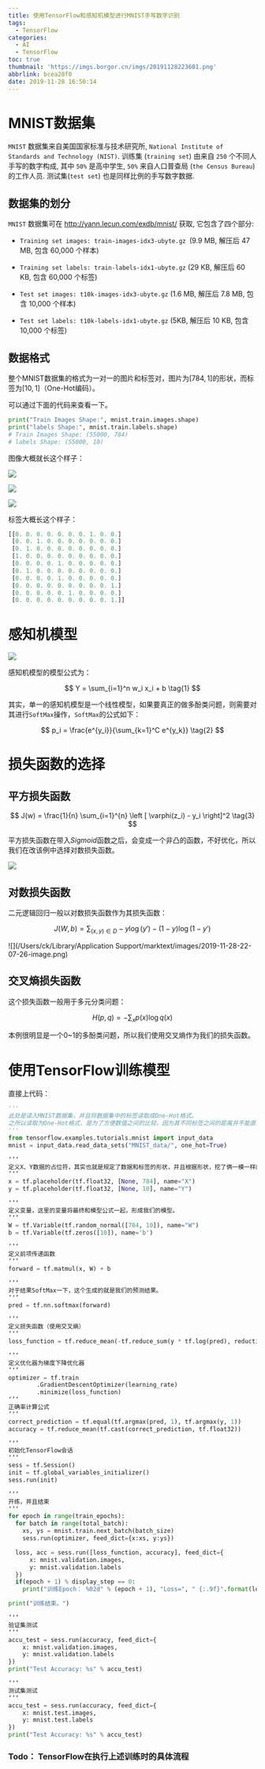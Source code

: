 ```yaml
---
title: 使用TensorFlow和感知机模型进行MNIST手写数字识别
tags:
  - TensorFlow
categories:
  - AI
  - TensorFlow
toc: true
thumbnail: 'https://imgs.borgor.cn/imgs/20191128223601.png'
abbrlink: bcea28f0
date: 2019-11-28 16:50:14
---
```


# MNIST数据集

`MNIST` 数据集来自美国国家标准与技术研究所, `National Institute of Standards and Technology (NIST)`. 训练集 (`training set`) 由来自 `250` 个不同人手写的数字构成, 其中 `50%` 是高中学生, `50%` 来自人口普查局 (`the Census Bureau`) 的工作人员. 测试集(`test set`) 也是同样比例的手写数字数据.

## 数据集的划分

`MNIST` 数据集可在 http://yann.lecun.com/exdb/mnist/ 获取, 它包含了四个部分:

* `Training set images: train-images-idx3-ubyte.gz `(9.9 MB, 解压后 47 MB, 包含 60,000 个样本)

* `Training set labels: train-labels-idx1-ubyte.gz` (29 KB, 解压后 60 KB, 包含 60,000 个标签)

* `Test set images: t10k-images-idx3-ubyte.gz` (1.6 MB, 解压后 7.8 MB, 包含 10,000 个样本)

* `Test set labels: t10k-labels-idx1-ubyte.gz` (5KB, 解压后 10 KB, 包含 10,000 个标签)

<!-- more -->

## 数据格式

整个MNIST数据集的格式为一对一的图片和标签对，图片为$[784,1]$的形状，而标签为$[10,1]$（One-Hot编码）。

可以通过下面的代码来查看一下。

```python
print("Train Images Shape:", mnist.train.images.shape)
print("labels Shape:", mnist.train.labels.shape)
# Train Images Shape: (55000, 784)
# labels Shape: (55000, 10)
```

图像大概就长这个样子：

![](https://imgs.borgor.cn/imgs/20191128205844.png)

![](https://imgs.borgor.cn/imgs/20191128205833.png)

![](https://imgs.borgor.cn/imgs/20191128205823.png)

标签大概长这个样子：

```python
[[0. 0. 0. 0. 0. 0. 0. 1. 0. 0.]
 [0. 0. 1. 0. 0. 0. 0. 0. 0. 0.]
 [0. 1. 0. 0. 0. 0. 0. 0. 0. 0.]
 [1. 0. 0. 0. 0. 0. 0. 0. 0. 0.]
 [0. 0. 0. 0. 1. 0. 0. 0. 0. 0.]
 [0. 1. 0. 0. 0. 0. 0. 0. 0. 0.]
 [0. 0. 0. 0. 1. 0. 0. 0. 0. 0.]
 [0. 0. 0. 0. 0. 0. 0. 0. 0. 1.]
 [0. 0. 0. 0. 0. 1. 0. 0. 0. 0.]
 [0. 0. 0. 0. 0. 0. 0. 0. 0. 1.]]
```

# 感知机模型

![](https://imgs.borgor.cn/imgs/20191128213016.png)

感知机模型的模型公式为：

$$
Y = \sum_{i=1}^n w_i x_i + b \tag{1}
$$

其实，单一的感知机模型是一个线性模型，如果要真正的做多酚类问题，则需要对其进行`SoftMax`操作，`SoftMax`的公式如下：

$$
p_i = \frac{e^{y_i}}{\sum_{k=1}^C e^{y_k}} \tag{2}
$$

# 损失函数的选择

## 平方损失函数

$$
J(w) = \frac{1}{n} \sum_{i=1}^{n} \left [ \varphi(z_i) - y_i \right]^2 \tag{3}
$$

平方损失函数在带入$Sigmoid$函数之后，会变成一个非凸的函数，不好优化，所以我们在改该例中选择对数损失函数。

![](https://imgs.borgor.cn/imgs/20191128220707.png)

## 对数损失函数

二元逻辑回归一般以对数损失函数作为其损失函数：

$$
J(W,b) = \sum_{(x,y)\in D} -y \log(y') - (1-y)\log(1-y') \tag{4}
$$

![](/Users/ck/Library/Application Support/marktext/images/2019-11-28-22-07-26-image.png)

## 交叉熵损失函数

这个损失函数一般用于多元分类问题：

$$
H(p,q) = - \sum_x p(x)\log q(x) \tag{5}
$$

本例很明显是一个0~1的多酚类问题，所以我们使用交叉熵作为我们的损失函数。

# 使用TensorFlow训练模型

直接上代码：

```python
'''
此处是读入MNIST数据集，并且将数据集中的标签读取成One-Hot格式。
之所以读取为One-Hot格式，是为了方便数值之间的比较，因为其不同标签之间的距离并不能直接表示距离差异，比如说，3-1=2， 8-3=5，但是对于图片来说，8更像3，距离与相似程度不相关，所以，索性使用一些正交基来表示每个向量，这些向量就是十维空间中坐标方向的单位向量。
'''
from tensorflow.examples.tutorials.mnist import input_data
mnist = input_data.read_data_sets("MNIST_data/", one_hot=True)

‘’‘
定义X、Y数据的占位符，其实也就是规定了数据和标签的形状，并且根据形状，挖了俩一模一样的坑，爱存放每一个图像与标签。
’‘’
x = tf.placeholder(tf.float32, [None, 784], name="X")
y = tf.placeholder(tf.float32, [None, 10], name="Y")

‘’‘
定义变量，这里的变量将最终和模型公式一起，形成我们的模型。
’‘’
W = tf.Variable(tf.random_normal([784, 10]), name="W")
b = tf.Variable(tf.zeros([10]), name='b')

‘’‘
定义前项传递函数
’‘’
forward = tf.matmul(x, W) + b

‘’‘
对于结果SoftMax一下，这个生成的就是我们的预测结果。
’‘’
pred = tf.nn.softmax(forward)

‘’‘
定义损失函数（使用交叉熵）
’‘’
loss_function = tf.reduce_mean(-tf.reduce_sum(y * tf.log(pred), reduction_indices=1)) # 此处实际上给交叉熵给了一个均值。

‘’‘
定义优化器为梯度下降优化器
’‘’
optimizer = tf.train
        .GradientDescentOptimizer(learning_rate)
        .minimize(loss_function)
‘’‘
正确率计算公式
’‘’
correct_prediction = tf.equal(tf.argmax(pred, 1), tf.argmax(y, 1))
accuracy = tf.reduce_mean(tf.cast(correct_prediction, tf.float32))

’‘’
初始化TensorFlow会话
‘’‘
sess = tf.Session()
init = tf.global_variables_initializer()
sess.run(init)

’‘’
开练，并且结束
‘’‘
for epoch in range(train_epochs):
  for batch in range(total_batch):
    xs, ys = mnist.train.next_batch(batch_size)
    sess.run(optimizer, feed_dict={x:xs, y:ys})

  loss, acc = sess.run([loss_function, accuracy], feed_dict={
      x: mnist.validation.images,
      y: mnist.validation.labels
  })
  if(epoch + 1) % display_step == 0:
    print("训练Epoch： %02d" % (epoch + 1), "Loss=", " {:.9f}".format(loss), "Accuracy= ", "{:.4f}".format(acc))

print("训练结束。")

’‘’
验证集测试
‘’‘
accu_test = sess.run(accuracy, feed_dict={
    x: mnist.validation.images,
    y: mnist.validation.labels
})
print("Test Accuracy: %s" % accu_test)

’‘’
测试集测试
‘’‘
accu_test = sess.run(accuracy, feed_dict={
    x: mnist.test.images,
    y: mnist.test.labels
})
print("Test Accuracy: %s" % accu_test)
```

### Todo： TensorFlow在执行上述训练时的具体流程
